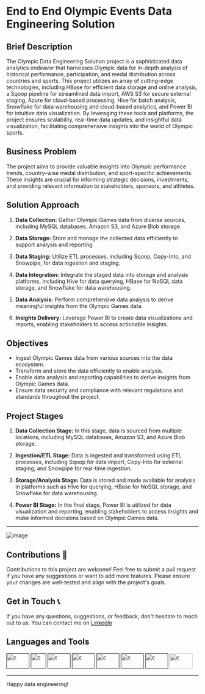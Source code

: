 # End to End Olympic Events Data Engineering Solution

## Brief Description
 
The Olympic Data Engineering Solution project is a sophisticated data analytics endeavor that harnesses Olympic data for in-depth analysis of historical performance, participation, and medal distribution across countries and sports. This project utilizes an array of cutting-edge technologies, including HBase for efficient data storage and online analysis, a Sqoop pipeline for streamlined data import, AWS S3 for secure external staging, Azure for cloud-based processing, Hive for batch analysis, Snowflake for data warehousing and cloud-based analytics, and Power BI for intuitive data visualization. By leveraging these tools and platforms, the project ensures scalability, real-time data updates, and insightful data visualization, facilitating comprehensive insights into the world of Olympic sports.

## Business Problem

The project aims to provide valuable insights into Olympic performance trends, country-wise medal distribution, and sport-specific achievements. These insights are crucial for informing strategic decisions, investments, and providing relevant information to stakeholders, sponsors, and athletes.

## Solution Approach

1. **Data Collection:** Gather Olympic Games data from diverse sources, including MySQL databases, Amazon S3, and Azure Blob storage.

2. **Data Storage:** Store and manage the collected data efficiently to support analysis and reporting.

3. **Data Staging:** Utilize ETL processes, including Sqoop, Copy-Into, and Snowpipe, for data ingestion and staging.

4. **Data Integration:** Integrate the staged data into storage and analysis platforms, including Hive for data querying, HBase for NoSQL data storage, and Snowflake for data warehousing.

5. **Data Analysis:** Perform comprehensive data analysis to derive meaningful insights from the Olympic Games data.

6. **Insights Delivery:** Leverage Power BI to create data visualizations and reports, enabling stakeholders to access actionable insights.

## Objectives

- Ingest Olympic Games data from various sources into the data ecosystem.
- Transform and store the data efficiently to enable analysis.
- Enable data analysis and reporting capabilities to derive insights from Olympic Games data.
- Ensure data security and compliance with relevant regulations and standards throughout the project.

## Project Stages

1. **Data Collection Stage:** In this stage, data is sourced from multiple locations, including MySQL databases, Amazon S3, and Azure Blob storage.

2. **Ingestion/ETL Stage:** Data is ingested and transformed using ETL processes, including Sqoop for data import, Copy-Into for external staging, and Snowpipe for real-time ingestion.

3. **Storage/Analysis Stage:** Data is stored and made available for analysis in platforms such as Hive for querying, HBase for NoSQL storage, and Snowflake for data warehousing.

4. **Power BI Stage:** In the final stage, Power BI is utilized for data visualization and reporting, enabling stakeholders to access insights and make informed decisions based on Olympic Games data.
---
![image](https://github.com/jayjatharjj/Olympics_Data_Engineering_Solution/assets/121347635/f52810b9-cea5-4669-964c-c54708f8b235)

## Contributions 🤝

Contributions to this project are welcome! Feel free to submit a pull request if you have any suggestions or want to add more features. Please ensure your changes are well-tested and align with the project's goals.

## Get in Touch 📞

If you have any questions, suggestions, or feedback, don't hesitate to reach out to us. You can contact me on [LinkedIn](www.linkedin.com/in/jayjathar1409) 

## Languages and Tools

<p align="left"> <a href="" target="_blank"><img src="https://www.vectorlogo.zone/logos/apache_hadoop/apache_hadoop-icon.svg" alt = "c" width="60" height="40"/></a>
<a href="" target="_blank"><img src="https://www.vectorlogo.zone/logos/apache_hive/apache_hive-icon.svg" alt = "c" width="40" height="40"/></a>
<a href="" target="_blank"><img src="https://upload.wikimedia.org/wikipedia/commons/b/b4/Apache_Sqoop_logo.svg" alt = "c" width="60" height="40"/></a>
<a href="" target="_blank"><img src="https://www.vectorlogo.zone/logos/snowflake/snowflake-ar21.svg" alt = "c" width="60" height="40"/></a>
 <a href="" target="_blank"><img src="https://www.vectorlogo.zone/logos/amazon_aws/amazon_aws-ar21.svg" alt = "c" width="60" height="40"/></a>
 <a href="" target="_blank"><img src="https://www.vectorlogo.zone/logos/microsoft_azure/microsoft_azure-ar21.svg" alt = "c" width=60" height="40"/></a>
 <a href="" target="_blank"><img src="https://www.vectorlogo.zone/logos/mysql/mysql-ar21.svg" alt = "c" width="60" height="40"/></a>
<a href="https://seekvectorlogo.com/power-bi-vector-logo-svg/" target="_blank"><img src="https://seekvectorlogo.com/wp-content/uploads/2022/02/power-bi-vector-logo-2022.png" alt="c" width="60" height="40"/></a>

---

Happy data engineering!

